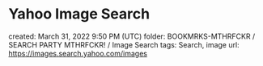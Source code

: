 # Yahoo Image Search

created: March 31, 2022 9:50 PM (UTC)
folder: BOOKMRKS-MTHRFCKR / SEARCH PARTY MTHRFCKR! / Image Search
tags: Search, image
url: https://images.search.yahoo.com/images